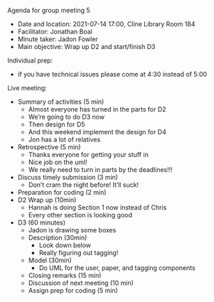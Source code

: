 Agenda for group meeting 5
* Date and location: 2021-07-14 17:00, Cline Library Room 184
* Facilitator: Jonathan Boal
* Minute taker: Jadon Fowler
* Main objective: Wrap up D2 and start/finish D3

Individual prep:
* if you have technical issues please come at 4:30 instead of 5:00

Live meeting:
* Summary of activities (5 min)
  * Almost everyone has turned in the parts for D2
  * We’re going to do D3 now
  * Then design for D5
  * And this weekend implement the design for D4
  * Jon has a lot of relatives
* Retrospective (5 min)
  * Thanks everyone for getting your stuff in
  * Nice job on the uml!
  * We really need to turn in parts by the deadlines!!!
* Discuss timely submission (3 min)
  * Don’t cram the night before! It’ll suck!
* Preparation for coding (2 min)
* D2 Wrap up (10min)
  * Hannah is doing Section 1 now instead of Chris
  * Every other section is looking good
* D3 (60 minutes)
  * Jadon is drawing some boxes
  * Description (30min)
    * Look down below
    * Really figuring out tagging!
  * Model (30min)
    * Do UML for the user, paper, and tagging components
  * Closing remarks (15 min)
  * Discussion of next meeting (10 min)
  * Assign prep for coding (5 min)
